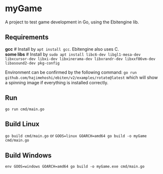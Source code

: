 # myGame

A project to test game development in Go, using the Ebitengine lib.

## Requirements
**gcc**         # Install by `apt install gcc`. Ebitengine also uses C.  
**some libs**   # Install by `sudo apt install libc6-dev libgl1-mesa-dev libxcursor-dev libxi-dev libxinerama-dev libxrandr-dev libxxf86vm-dev libasound2-dev pkg-config`

Environment can be confirmed by the following command:
`go run github.com/hajimehoshi/ebiten/v2/examples/rotate@latest`
which will show a spinning image if everything is installed correctly.

## Run
`go run cmd/main.go`

## Build Linux
`go build cmd/main.go`
or
`GOOS=linux GOARCH=amd64 go build -o myGame cmd/main.go`

## Build Windows
`env GOOS=windows GOARCH=amd64 go build -o myGame.exe cmd/main.go`
